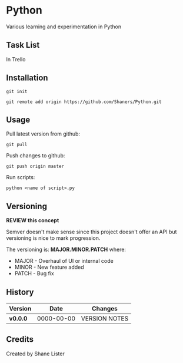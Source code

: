 # Python
Various learning and experimentation in Python

## Task List
In Trello

## Installation
```git init```

```git remote add origin https://github.com/Shaners/Python.git```

## Usage
Pull latest version from github:

```git pull```

Push changes to github:

```git push origin master```

Run scripts:

```python <name of script>.py```

## Versioning
**REVIEW this concept**

Semver doesn't make sense since this project doesn't offer an API but versioning is nice to mark progression.

The versioning is: **MAJOR.MINOR.PATCH** where:

* MAJOR - Overhaul of UI or internal code
* MINOR - New feature added
* PATCH - Bug fix

## History

| Version | Date | Changes |
| ------- | ---- | ------- |
| **v0.0.0** | 0000-00-00 | VERSION NOTES |

## Credits

Created by Shane Lister